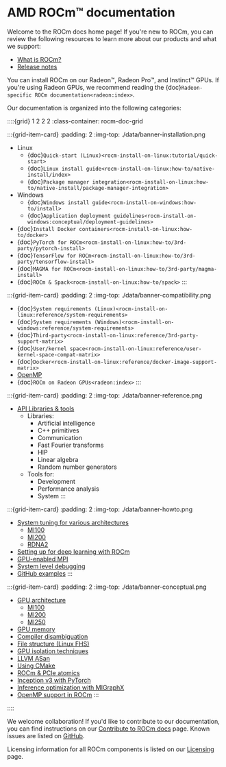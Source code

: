 <head>
  <meta charset="UTF-8">
  <meta name="description" content="AMD ROCm documentation">
  <meta name="keywords" content="documentation, guides, installation, compatibility, support,
  reference, ROCm, AMD">
</head>

# AMD ROCm™ documentation

Welcome to the ROCm docs home page! If you're new to ROCm, you can review the following
resources to learn more about our products and what we support:

* [What is ROCm?](./what-is-rocm.md)
* [Release notes](./about/release-notes.md)

You can install ROCm on our Radeon™, Radeon Pro™, and Instinct™ GPUs. If you're using Radeon
GPUs, we recommend reading the
{doc}`Radeon-specific ROCm documentation<radeon:index>`.

Our documentation is organized into the following categories:

::::{grid} 1 2 2 2
:class-container: rocm-doc-grid

:::{grid-item-card}
:padding: 2
:img-top: ./data/banner-installation.png

* Linux
  * {doc}`Quick-start (Linux)<rocm-install-on-linux:tutorial/quick-start>`
  * {doc}`Linux install guide<rocm-install-on-linux:how-to/native-install/index>`
  * {doc}`Package manager integration<rocm-install-on-linux:how-to/native-install/package-manager-integration>`
* Windows
  * {doc}`Windows install guide<rocm-install-on-windows:how-to/install>`
  * {doc}`Application deployment guidelines<rocm-install-on-windows:conceptual/deployment-guidelines>`
* {doc}`Install Docker containers<rocm-install-on-linux:how-to/docker>`
* {doc}`PyTorch for ROCm<rocm-install-on-linux:how-to/3rd-party/pytorch-install>`
* {doc}`TensorFlow for ROCm<rocm-install-on-linux:how-to/3rd-party/tensorflow-install>`
* {doc}`MAGMA for ROCm<rocm-install-on-linux:how-to/3rd-party/magma-install>`
* {doc}`ROCm & Spack<rocm-install-on-linux:how-to/spack>`
:::

:::{grid-item-card}
:padding: 2
:img-top: ./data/banner-compatibility.png

* {doc}`System requirements (Linux)<rocm-install-on-linux:reference/system-requirements>`
* {doc}`System requirements (Windows)<rocm-install-on-windows:reference/system-requirements>`
* {doc}`Third-party<rocm-install-on-linux:reference/3rd-party-support-matrix>`
* {doc}`User/kernel space<rocm-install-on-linux:reference/user-kernel-space-compat-matrix>`
* {doc}`Docker<rocm-install-on-linux:reference/docker-image-support-matrix>`
* [OpenMP](./about/compatibility/openmp.md)
* {doc}`ROCm on Radeon GPUs<radeon:index>`
:::

:::{grid-item-card}
:padding: 2
:img-top: ./data/banner-reference.png

* [API Libraries & tools](./reference/library-index.md)
  * Libraries:
    * Artificial intelligence
    * C++ primitives
    * Communication
    * Fast Fourier transforms
    * HIP
    * Linear algebra
    * Random number generators
  * Tools for:
    * Development
    * Performance analysis
    * System
:::

:::{grid-item-card}
:padding: 2
:img-top: ./data/banner-howto.png

* [System tuning for various architectures](./how-to/tuning-guides.md)
  * [MI100](./how-to/tuning-guides/mi100.md)
  * [MI200](./how-to/tuning-guides/mi200.md)
  * [RDNA2](./how-to/tuning-guides/w6000-v620.md)
* [Setting up for deep learning with ROCm](./how-to/deep-learning-rocm.md)
* [GPU-enabled MPI](./how-to/gpu-enabled-mpi.rst)
* [System level debugging](./how-to/system-debugging.md)
* [GitHub examples](https://github.com/amd/rocm-examples)
:::

:::{grid-item-card}
:padding: 2
:img-top: ./data/banner-conceptual.png

* [GPU architecture](./conceptual/gpu-arch.md)
  * [MI100](./conceptual/gpu-arch/mi100.md)
  * [MI200](./conceptual/gpu-arch/mi200-performance-counters.md)
  * [MI250](./conceptual/gpu-arch/mi250.md)
* [GPU memory](./conceptual/gpu-memory.md)
* [Compiler disambiguation](./conceptual/compiler-disambiguation.md)
* [File structure (Linux FHS)](./conceptual/file-reorg.md)
* [GPU isolation techniques](./conceptual/gpu-isolation.md)
* [LLVM ASan](./conceptual/using-gpu-sanitizer.md)
* [Using CMake](./conceptual/cmake-packages.rst)
* [ROCm & PCIe atomics](./conceptual/More-about-how-ROCm-uses-PCIe-Atomics.rst)
* [Inception v3 with PyTorch](./conceptual/ai-pytorch-inception.md)
* [Inference optimization with MIGraphX](./conceptual/ai-migraphx-optimization.md)
* [OpenMP support in ROCm](./about/compatibility/openmp.md)
:::

::::

We welcome collaboration! If you'd like to contribute to our documentation, you can find instructions
on our [Contribute to ROCm docs](./contribute/contributing.md) page. Known issues are listed on
[GitHub](https://github.com/RadeonOpenCompute/ROCm/labels/Verified%20Issue).

Licensing information for all ROCm components is listed on our [Licensing](./about/license.md) page.
